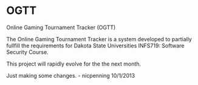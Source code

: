 OGTT
====

Online Gaming Tournament Tracker (OGTT)

The Online Gaming Tournament Tracker is a system developed to partially fullfill the requirements for Dakota State
Universities INFS719:  Software Security Course.

This project will rapidly evolve for the the next month.

Just making some changes. - nicpenning 10/1/2013
